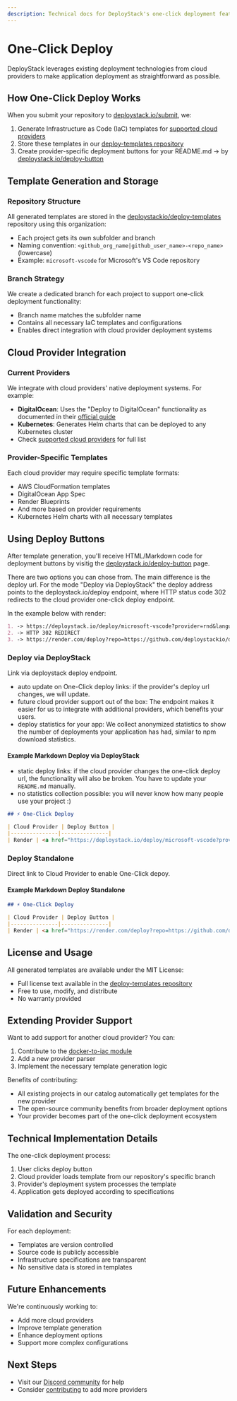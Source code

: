 ```yaml
---
description: Technical docs for DeployStack's one-click deployment feature. Covers infrastructure template generation, cloud provider integration, and button configuration.
---
```


# One-Click Deploy

DeployStack leverages existing deployment technologies from cloud providers to make application deployment as straightforward as possible.

## How One-Click Deploy Works

When you submit your repository to [deploystack.io/submit](https://deploystack.io/submit), we:

1. Generate Infrastructure as Code (IaC) templates for [supported cloud providers](/docs/docker-to-iac/index.md)
2. Store these templates in our [deploy-templates repository](https://github.com/deploystackio/deploy-templates)
3. Create provider-specific deployment buttons for your README.md -> by [deploystack.io/deploy-button](https://deploystack.io/deploy-button)

## Template Generation and Storage

### Repository Structure

All generated templates are stored in the [deploystackio/deploy-templates](https://github.com/deploystackio/deploy-templates) repository using this organization:

- Each project gets its own subfolder and branch
- Naming convention: `<github_org_name|github_user_name>-<repo_name>` (lowercase)
- Example: `microsoft-vscode` for Microsoft's VS Code repository

### Branch Strategy

We create a dedicated branch for each project to support one-click deployment functionality:

- Branch name matches the subfolder name
- Contains all necessary IaC templates and configurations
- Enables direct integration with cloud provider deployment systems

## Cloud Provider Integration

### Current Providers

We integrate with cloud providers' native deployment systems. For example:

- **DigitalOcean**: Uses the "Deploy to DigitalOcean" functionality as documented in their [official guide](https://docs.digitalocean.com/products/app-platform/how-to/add-deploy-do-button/)
- **Kubernetes**: Generates Helm charts that can be deployed to any Kubernetes cluster
- Check [supported cloud providers](/docs/docker-to-iac/index.md) for full list

### Provider-Specific Templates

Each cloud provider may require specific template formats:

- AWS CloudFormation templates
- DigitalOcean App Spec
- Render Blueprints
- And more based on provider requirements
- Kubernetes Helm charts with all necessary templates

## Using Deploy Buttons

After template generation, you'll receive HTML/Markdown code for deployment buttons by visitig the [deploystack.io/deploy-button](https://deploystack.io/deploy-button) page.

There are two options you can chose from. The main difference is the deploy url. For the mode "Deploy via DeployStack" the deploy address points to the deploystack.io/deploy endpoint, where HTTP status code 302 redirects to the cloud provider one-click deploy endpoint.

In the example below with render:

```markdown
1. -> https://deploystack.io/deploy/microsoft-vscode?provider=rnd&language=rnd
2. -> HTTP 302 REDIRECT
3. -> https://render.com/deploy?repo=https://github.com/deploystackio/deploy-templates/tree/microsoft-vscode
```

### Deploy via DeployStack

Link via deploystack deploy endpoint.

- auto update on One-Click deploy links: if the provider's deploy url changes, we will update.
- future cloud provider support out of the box: The endpoint makes it easier for us to integrate with additional providers, which benefits your users.
- deploy statistics for your app: We collect anonymized statistics to show the number of deployments your application has had, similar to npm download statistics.

#### Example Markdown Deploy via DeployStack

- static deploy links: if the cloud provider changes the one-click deploy url, the functionality will also be broken. You have to update your `README.md` manually.
- no statistics collection possible: you will never know how many people use your project :)

```markdown [README.md]
## ⚡ One-Click Deploy

| Cloud Provider | Deploy Button |
|---------------|---------------|
| Render | <a href="https://deploystack.io/deploy/microsoft-vscode?provider=rnd&language=rnd"><img src="https://github.com/htdio-stg/deploy-templates/blob/main/.assets/img/rnd.svg" height="38"></a> |
```

### Deploy Standalone

Direct link to Cloud Provider to enable One-Click depoy.

#### Example Markdown Deploy Standalone

```markdown [README.md]
## ⚡ One-Click Deploy

| Cloud Provider | Deploy Button |
|---------------|---------------|
| Render | <a href="https://render.com/deploy?repo=https://github.com/deploystackio/deploy-templates/tree/microsoft-vscode"><img src="https://github.com/deploystackio/deploy-templates/blob/main/.assets/img/rnd.svg" height="38"></a> |
```

## License and Usage

All generated templates are available under the MIT License:

- Full license text available in the [deploy-templates repository](https://github.com/deploystackio/deploy-templates/blob/main/LICENSE)
- Free to use, modify, and distribute
- No warranty provided

## Extending Provider Support

Want to add support for another cloud provider? You can:

1. Contribute to the [docker-to-iac module](https://github.com/deploystackio/docker-to-iac)
2. Add a new provider parser
3. Implement the necessary template generation logic

Benefits of contributing:

- All existing projects in our catalog automatically get templates for the new provider
- The open-source community benefits from broader deployment options
- Your provider becomes part of the one-click deployment ecosystem

## Technical Implementation Details

The one-click deployment process:

1. User clicks deploy button
2. Cloud provider loads template from our repository's specific branch
3. Provider's deployment system processes the template
4. Application gets deployed according to specifications

## Validation and Security

For each deployment:

- Templates are version controlled
- Source code is publicly accessible
- Infrastructure specifications are transparent
- No sensitive data is stored in templates

## Future Enhancements

We're continuously working to:

- Add more cloud providers
- Improve template generation
- Enhance deployment options
- Support more complex configurations

## Next Steps

- Visit our [Discord community](https://discord.gg/UjFWwByB) for help
- Consider [contributing](https://github.com/deploystackio/docker-to-iac) to add more providers
